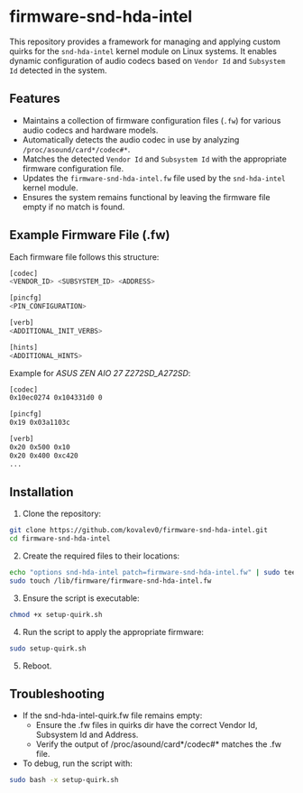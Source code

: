 # firmware-snd-hda-intel

This repository provides a framework for managing and applying custom quirks for the `snd-hda-intel` kernel module on Linux systems. It enables dynamic configuration of audio codecs based on `Vendor Id` and `Subsystem Id` detected in the system.

## Features

- Maintains a collection of firmware configuration files (`.fw`) for various audio codecs and hardware models.
- Automatically detects the audio codec in use by analyzing `/proc/asound/card*/codec#*`.
- Matches the detected `Vendor Id` and `Subsystem Id` with the appropriate firmware configuration file.
- Updates the `firmware-snd-hda-intel.fw` file used by the `snd-hda-intel` kernel module.
- Ensures the system remains functional by leaving the firmware file empty if no match is found.

## Example Firmware File (.fw)

Each firmware file follows this structure:
```sh
[codec]
<VENDOR_ID> <SUBSYSTEM_ID> <ADDRESS>

[pincfg]
<PIN_CONFIGURATION>

[verb]
<ADDITIONAL_INIT_VERBS>

[hints]
<ADDITIONAL_HINTS>
```

Example for *ASUS ZEN AIO 27 Z272SD_A272SD*:
```sh
[codec]
0x10ec0274 0x104331d0 0

[pincfg]
0x19 0x03a1103c

[verb]
0x20 0x500 0x10
0x20 0x400 0xc420
...
```

## Installation

1. Clone the repository:
```sh
git clone https://github.com/kovalev0/firmware-snd-hda-intel.git
cd firmware-snd-hda-intel
```
2. Create  the required files to their locations:
```sh
echo "options snd-hda-intel patch=firmware-snd-hda-intel.fw" | sudo tee /etc/modprobe.d/firmware-snd-hda-intel.conf
sudo touch /lib/firmware/firmware-snd-hda-intel.fw
```
3. Ensure the script is executable:
```sh
chmod +x setup-quirk.sh
```
4. Run the script to apply the appropriate firmware:
```sh
sudo setup-quirk.sh
```
5. Reboot.

## Troubleshooting
- If the snd-hda-intel-quirk.fw file remains empty:
    - Ensure the .fw files in quirks dir have the correct Vendor Id, Subsystem Id and Address.
    - Verify the output of /proc/asound/card*/codec#* matches the .fw file.
- To debug, run the script with:
```sh
sudo bash -x setup-quirk.sh
```
